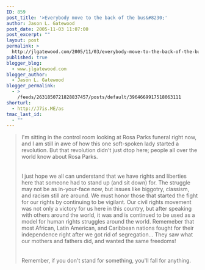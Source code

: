 ```yaml
---
ID: 859
post_title: '>Everybody move to the back of the bus&#8230;'
author: Jason L. Gatewood
post_date: 2005-11-03 11:07:00
post_excerpt: ""
layout: post
permalink: >
  http://jlgatewood.com/2005/11/03/everybody-move-to-the-back-of-the-bus/
published: true
blogger_blog:
  - www.jlgatewood.com
blogger_author:
  - Jason L. Gatewood
blogger_permalink:
  - >
    /feeds/2631850721828837457/posts/default/3964669917518063111
shorturl:
  - http://J7is.ME/as
tmac_last_id:
  - ""
---
```

>I'm sitting in the control room looking at Rosa Parks funeral right now, and I am still in awe of how this one soft-spoken lady started a revolution.  But that revolution didn't just dtop here; people all over the world know about Rosa Parks.<br /><br /><br />I just hope we all can understand that we have rights and liberties here that someone had to stand up (and sit down) for.  The struggle may not be as in-your-face now, but issues like biggotry, classism, and racism still are around.  We must honor those that started the fight for our rights by continuing to be vigilant.  Our civil rights movement was not only a victory for us here in this country, but after speaking with others around the world, it was and is continued to be used as a model for human rights struggles around the world.  Rememeber that most African, Latin American, and Caribbean nations fought for their independence right after we got rid of segregation...  They saw what our mothers and fathers did, and wanted the same freedoms!  <br /><br /><br />Remember, if you don't stand for something, you'll fall for anything.